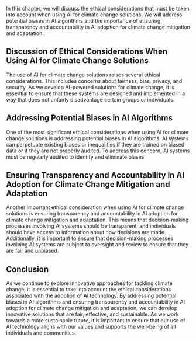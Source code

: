 
In this chapter, we will discuss the ethical considerations that must be taken into account when using AI for climate change solutions. We will address potential biases in AI algorithms and the importance of ensuring transparency and accountability in AI adoption for climate change mitigation and adaptation.

Discussion of Ethical Considerations When Using AI for Climate Change Solutions
-------------------------------------------------------------------------------

The use of AI for climate change solutions raises several ethical considerations. This includes concerns about fairness, bias, privacy, and security. As we develop AI-powered solutions for climate change, it is essential to ensure that these systems are designed and implemented in a way that does not unfairly disadvantage certain groups or individuals.

Addressing Potential Biases in AI Algorithms
--------------------------------------------

One of the most significant ethical considerations when using AI for climate change solutions is addressing potential biases in AI algorithms. AI systems can perpetuate existing biases or inequalities if they are trained on biased data or if they are not properly audited. To address this concern, AI systems must be regularly audited to identify and eliminate biases.

Ensuring Transparency and Accountability in AI Adoption for Climate Change Mitigation and Adaptation
----------------------------------------------------------------------------------------------------

Another important ethical consideration when using AI for climate change solutions is ensuring transparency and accountability in AI adoption for climate change mitigation and adaptation. This means that decision-making processes involving AI systems should be transparent, and individuals should have access to information about how decisions are made. Additionally, it is important to ensure that decision-making processes involving AI systems are subject to oversight and review to ensure that they are fair and unbiased.

Conclusion
----------

As we continue to explore innovative approaches for tackling climate change, it is essential to take into account the ethical considerations associated with the adoption of AI technology. By addressing potential biases in AI algorithms and ensuring transparency and accountability in AI adoption for climate change mitigation and adaptation, we can develop innovative solutions that are fair, effective, and sustainable. As we work towards a more sustainable future, it is important to ensure that our use of AI technology aligns with our values and supports the well-being of all individuals and communities.

